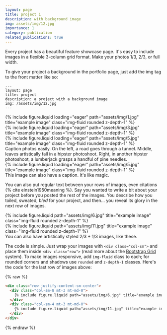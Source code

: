 ```yaml
---
layout: page
title: project 1
description: with background image
img: assets/img/12.jpg
importance: 1
category: publication
related_publications: true
---
```


Every project has a beautiful feature showcase page.
It's easy to include images in a flexible 3-column grid format.
Make your photos 1/3, 2/3, or full width.

To give your project a background in the portfolio page, just add the img tag to the front matter like so:

    ---
    layout: page
    title: project
    description: a project with a background image
    img: /assets/img/12.jpg
    ---

<div class="row">
    <div class="col-sm mt-3 mt-md-0">
        {% include figure.liquid loading="eager" path="assets/img/1.jpg" title="example image" class="img-fluid rounded z-depth-1" %}
    </div>
    <div class="col-sm mt-3 mt-md-0">
        {% include figure.liquid loading="eager" path="assets/img/3.jpg" title="example image" class="img-fluid rounded z-depth-1" %}
    </div>
    <div class="col-sm mt-3 mt-md-0">
        {% include figure.liquid loading="eager" path="assets/img/5.jpg" title="example image" class="img-fluid rounded z-depth-1" %}
    </div>
</div>
<div class="caption">
    Caption photos easily. On the left, a road goes through a tunnel. Middle, leaves artistically fall in a hipster photoshoot. Right, in another hipster photoshoot, a lumberjack grasps a handful of pine needles.
</div>
<div class="row">
    <div class="col-sm mt-3 mt-md-0">
        {% include figure.liquid loading="eager" path="assets/img/5.jpg" title="example image" class="img-fluid rounded z-depth-1" %}
    </div>
</div>
<div class="caption">
    This image can also have a caption. It's like magic.
</div>

You can also put regular text between your rows of images, even citations {% cite einstein1950meaning %}.
Say you wanted to write a bit about your project before you posted the rest of the images.
You describe how you toiled, sweated, _bled_ for your project, and then... you reveal its glory in the next row of images.

<div class="row justify-content-sm-center">
    <div class="col-sm-8 mt-3 mt-md-0">
        {% include figure.liquid path="assets/img/6.jpg" title="example image" class="img-fluid rounded z-depth-1" %}
    </div>
    <div class="col-sm-4 mt-3 mt-md-0">
        {% include figure.liquid path="assets/img/11.jpg" title="example image" class="img-fluid rounded z-depth-1" %}
    </div>
</div>
<div class="caption">
    You can also have artistically styled 2/3 + 1/3 images, like these.
</div>

The code is simple.
Just wrap your images with `<div class="col-sm">` and place them inside `<div class="row">` (read more about the <a href="https://getbootstrap.com/docs/4.4/layout/grid/">Bootstrap Grid</a> system).
To make images responsive, add `img-fluid` class to each; for rounded corners and shadows use `rounded` and `z-depth-1` classes.
Here's the code for the last row of images above:

{% raw %}

```html
<div class="row justify-content-sm-center">
  <div class="col-sm-8 mt-3 mt-md-0">
    {% include figure.liquid path="assets/img/6.jpg" title="example image" class="img-fluid rounded z-depth-1" %}
  </div>
  <div class="col-sm-4 mt-3 mt-md-0">
    {% include figure.liquid path="assets/img/11.jpg" title="example image" class="img-fluid rounded z-depth-1" %}
  </div>
</div>
```

{% endraw %}


<!-- ---
layout: page
title: TextFlow - Beyond End-to-End VLMs
description: A dual-stage framework for superior flowchart understanding
img: assets/img/textflow.jpg
importance: 1
category: Large language model
related_publications: true
---

## Overview

TextFlow presents a novel approach to flowchart understanding that overcomes key limitations of end-to-end Vision Language Models (VLMs). By decomposing the process into two stages - Vision Textualizer and Textual Reasoner - TextFlow achieves superior performance while offering enhanced controllability and explainability.

<div class="row">
    <div class="col-sm mt-3 mt-md-0">
        {% include figure.liquid loading="eager" path="assets/img/textflow.jpg" title="TextFlow Architecture" class="img-fluid rounded z-depth-1" %}
    </div>
</div>
<div class="caption">
    TextFlow's dual-stage architecture: Vision Textualizer converts flowcharts to structured text representations, while Textual Reasoner performs reasoning tasks on these representations.
</div>

## Key Innovations

TextFlow introduces several key innovations in flowchart understanding:

1. **Dual-Stage Framework**: By separating visual understanding from reasoning, TextFlow enables specialized models to focus on their respective strengths.

2. **Multiple Text Representations**: Support for various text formats (GRAPHVIZ, MERMAID, PLANTUML) allows flexibility in how flowcharts are represented and processed.

3. **Enhanced Controllability**: Users can select text representation types and convert them into executable graph objects for improved performance.

4. **Better Explainability**: The two-stage approach helps attribute errors more clearly to either visual or textual processing components.

5. **Modular Design**: Allows for the use of advanced LLMs in the reasoning stage when VLMs underperform in end-to-end processing.

## Results

<div class="row">
    <div class="col-sm-8 mt-3 mt-md-0">
        {% include figure.liquid path="assets/img/textflow-results.jpg" title="Performance Comparison" class="img-fluid rounded z-depth-1" %}
    </div>
    <div class="col-sm-4 mt-3 mt-md-0">
        {% include figure.liquid path="assets/img/textflow-analysis.jpg" title="Error Analysis" class="img-fluid rounded z-depth-1" %}
    </div>
</div>
<div class="caption">
    Left: Performance comparison across different models and approaches. Right: Error analysis showing the distribution of error sources.
</div>

Our experiments on the FlowVQA and FlowLearn benchmarks demonstrate TextFlow's superior performance:

- Achieved new state-of-the-art results (82.74 vs. 76.61 on FlowVQA)
- GRAPHVIZ emerged as the most effective text representation
- Demonstrated robustness across different:
  - Task categories
  - Flowchart sources
  - Orientations and sizes

## Key Findings

1. **Representation Effectiveness**: GRAPHVIZ proved to be the most effective text representation for flowcharts overall, while PLANTUML, though performing the worst, still surpassed end-to-end VQA baselines for Claude-3.5-Sonnet and GPT-4o.

2. **Robustness Analysis**: TextFlow showed strong robustness across:
   - Different VLM/LLM choices in both stages
   - Various flowchart orientations
   - Different flowchart sizes

3. **Error Analysis**: The majority of errors were attributed to the Vision Textualizer stage, particularly in handling complex node structures and decision nodes.

## Code and Resources

All code is publicly available on [GitHub](https://github.com/JunyiYe/TextFlow). The repository includes:

- Implementation of both Vision Textualizer and Textual Reasoner
- Support for multiple text representation formats and tool use
- Evaluation scripts and benchmarks
- Detailed documentation and examples

## Citation

If you use TextFlow in your research, please cite:

```bibtex
@article{ye2024beyond,
  title={Beyond End-to-End VLMs: Leveraging Intermediate Text Representations for Superior Flowchart Understanding},
  author={Ye, Junyi and Dash, Ankan and Yin, Wenpeng and Wang, Guiling},
  journal={arXiv preprint arXiv:2412.16420},
  year={2024}
}
``` -->